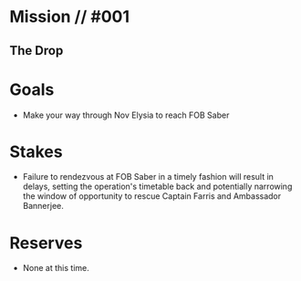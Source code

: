 # Mission // #001
## The Drop
# Goals
- Make your way through Nov Elysia to reach FOB Saber

# Stakes
- Failure to rendezvous at FOB Saber in a timely fashion will result in delays, setting the operation's timetable back and potentially narrowing the window of opportunity to rescue Captain Farris and Ambassador Bannerjee.

# Reserves
- None at this time.